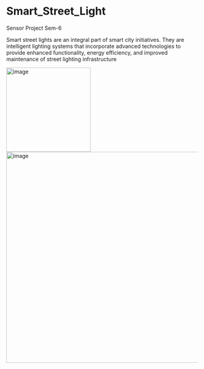 # Smart_Street_Light
Sensor Project Sem-6


Smart street lights are an integral part of smart city initiatives. They are intelligent lighting systems that incorporate advanced technologies to provide enhanced functionality, energy efficiency, and improved maintenance of street lighting infrastructure

<img width="222" alt="image" src="https://github.com/insatiable-apex/Smart_Street_Light/assets/77205366/19348389-9484-4202-aa11-d638614b9074">


<img width="556" alt="image" src="https://github.com/insatiable-apex/Smart_Street_Light/assets/77205366/edbbea86-e156-48ad-abc4-be896f9bc8a8">


